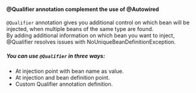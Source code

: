 #### @Qualifier annotation complement the use of @Autowired

``@Qualifier`` annotation gives you additional control on which bean will be injected, when multiple beans of the same type are found.
</br>
By adding additional information on which bean you want to inject, @Qualifier resolves issues with NoUniqueBeanDefinitionException.


##### You can use ``@Qualifier`` in three ways:

- At injection point with bean name as value.
- At injection and bean definition point.
- Custom Qualifier annotation definition.
